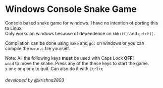 # Windows Console Snake Game
Console based snake game for windows. I have no intention of porting this to Linux.  
Only works on windows because of dependence on `kbhit()` and `getch()`.  

Compilation can be done using `make` and `gcc` on windows or you can compile the `main.c` file yourself.  

Note: All the following keys **must** be used with Caps Lock **OFF**!  
`wasd` to move the snake. Press any of the these keys to start the game.  
`x` or `c` or `q` or `e` to quit. Can also do it with `Ctrl+c`

###### developed by @krishna2803
